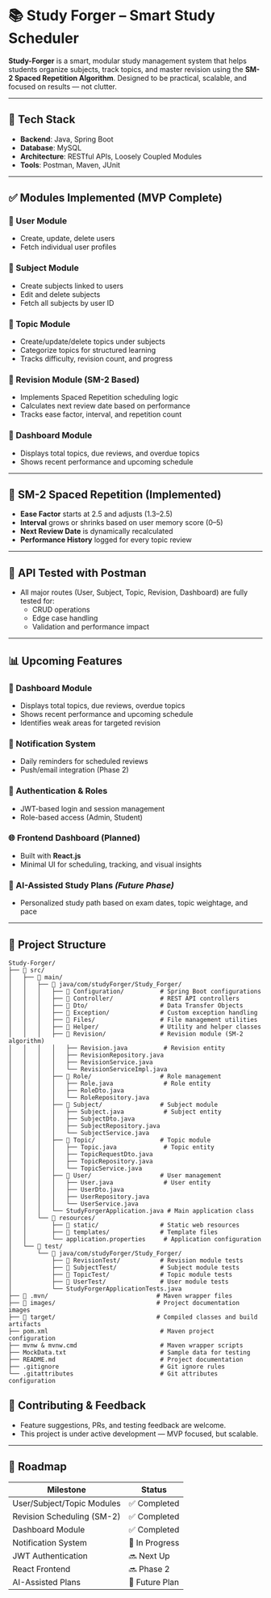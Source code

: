 # 📚 Study Forger – Smart Study Scheduler

**Study-Forger** is a smart, modular study management system that helps students organize subjects, track topics, and master revision using the **SM-2 Spaced Repetition Algorithm**. Designed to be practical, scalable, and focused on results — not clutter.












---

## 🚀 Tech Stack

- **Backend**: Java, Spring Boot
- **Database**: MySQL
- **Architecture**: RESTful APIs, Loosely Coupled Modules
- **Tools**: Postman, Maven, JUnit

---

## ✅ Modules Implemented (MVP Complete)

### 🔹 User Module
- Create, update, delete users
- Fetch individual user profiles

### 🔹 Subject Module
- Create subjects linked to users
- Edit and delete subjects
- Fetch all subjects by user ID

### 🔹 Topic Module
- Create/update/delete topics under subjects
- Categorize topics for structured learning
- Tracks difficulty, revision count, and progress

### 🔹 Revision Module (SM-2 Based)
- Implements Spaced Repetition scheduling logic
- Calculates next review date based on performance
- Tracks ease factor, interval, and repetition count

### 🔹 Dashboard Module
- Displays total topics, due reviews, and overdue topics
- Shows recent performance and upcoming schedule

---

## 🧠 SM-2 Spaced Repetition (Implemented)

- **Ease Factor** starts at 2.5 and adjusts (1.3–2.5)
- **Interval** grows or shrinks based on user memory score (0–5)
- **Next Review Date** is dynamically recalculated
- **Performance History** logged for every topic review

---

## 🧪 API Tested with Postman

- All major routes (User, Subject, Topic, Revision, Dashboard) are fully tested for:
    - CRUD operations
    - Edge case handling
    - Validation and performance impact

---

## 📊 Upcoming Features

### 🔹 Dashboard Module
- Displays total topics, due reviews, overdue topics
- Shows recent performance and upcoming schedule
- Identifies weak areas for targeted revision


### 🔔 Notification System
- Daily reminders for scheduled reviews
- Push/email integration (Phase 2)

### 🔐 Authentication & Roles
- JWT-based login and session management
- Role-based access (Admin, Student)

### 🌐 Frontend Dashboard (Planned)
- Built with **React.js**
- Minimal UI for scheduling, tracking, and visual insights

### 🧠 AI-Assisted Study Plans *(Future Phase)*
- Personalized study path based on exam dates, topic weightage, and pace

---


## 📂 Project Structure

```
Study-Forger/
├── 📁 src/
│   ├── 📁 main/
│   │   ├── 📁 java/com/studyForger/Study_Forger/
│   │   │   ├── 📁 Configuration/          # Spring Boot configurations
│   │   │   ├── 📁 Controller/             # REST API controllers
│   │   │   ├── 📁 Dto/                    # Data Transfer Objects
│   │   │   ├── 📁 Exception/              # Custom exception handling
│   │   │   ├── 📁 Files/                  # File management utilities
│   │   │   ├── 📁 Helper/                 # Utility and helper classes
│   │   │   ├── 📁 Revision/               # Revision module (SM-2 algorithm)
│   │   │   │   ├── Revision.java          # Revision entity
│   │   │   │   ├── RevisionRepository.java
│   │   │   │   ├── RevisionService.java
│   │   │   │   └── RevisionServiceImpl.java
│   │   │   ├── 📁 Role/                   # Role management
│   │   │   │   ├── Role.java              # Role entity
│   │   │   │   ├── RoleDto.java
│   │   │   │   └── RoleRepository.java
│   │   │   ├── 📁 Subject/                # Subject module
│   │   │   │   ├── Subject.java           # Subject entity
│   │   │   │   ├── SubjectDto.java
│   │   │   │   ├── SubjectRepository.java
│   │   │   │   └── SubjectService.java
│   │   │   ├── 📁 Topic/                  # Topic module
│   │   │   │   ├── Topic.java             # Topic entity
│   │   │   │   ├── TopicRequestDto.java
│   │   │   │   ├── TopicRepository.java
│   │   │   │   └── TopicService.java
│   │   │   ├── 📁 User/                   # User management
│   │   │   │   ├── User.java              # User entity
│   │   │   │   ├── UserDto.java
│   │   │   │   ├── UserRepository.java
│   │   │   │   └── UserService.java
│   │   │   └── StudyForgerApplication.java # Main application class
│   │   └── 📁 resources/
│   │       ├── 📁 static/                 # Static web resources
│   │       ├── 📁 templates/              # Template files
│   │       └── application.properties     # Application configuration
│   └── 📁 test/
│       └── 📁 java/com/studyForger/Study_Forger/
│           ├── 📁 RevisionTest/           # Revision module tests
│           ├── 📁 SubjectTest/            # Subject module tests
│           ├── 📁 TopicTest/              # Topic module tests
│           ├── 📁 UserTest/               # User module tests
│           └── StudyForgerApplicationTests.java
├── 📁 .mvn/                              # Maven wrapper files
├── 📁 images/                            # Project documentation images
├── 📁 target/                            # Compiled classes and build artifacts
├── pom.xml                               # Maven project configuration
├── mvnw & mvnw.cmd                       # Maven wrapper scripts
├── MockData.txt                          # Sample data for testing
├── README.md                             # Project documentation
├── .gitignore                            # Git ignore rules
└── .gitattributes                        # Git attributes configuration
```

## 🧩 Contributing & Feedback

- Feature suggestions, PRs, and testing feedback are welcome.
- This project is under active development — MVP focused, but scalable.

---

## 📅 Roadmap

| Milestone                        | Status        |
|-------------------------------|----------------|
| User/Subject/Topic Modules     | ✅ Completed    |
| Revision Scheduling (SM-2)     | ✅ Completed    |
| Dashboard Module               | ✅ Completed  |
| Notification System            | 🔄 In Progress   |
| JWT Authentication             | 🔜 Next Up     |
| React Frontend                 | 🔜 Phase 2     |
| AI-Assisted Plans              | 🧠 Future Plan |
